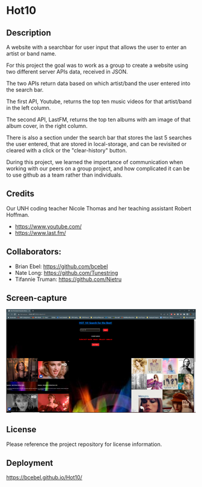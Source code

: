 # Hot10

## Description

A website with a searchbar for user input that allows the user to enter an artist or band name.

For this project the goal was to work as a group to create a website using two different server APIs data, received in JSON.

The two APIs return data based on which artist/band the user entered into the search bar.

The first API, Youtube, returns the top ten music videos for that artist/band in the left column.

The second API, LastFM, returns the top ten albums with am image of that album cover, in the right column.

There is also a section under the search bar that stores the last 5 searches the user entered, that are stored in local-storage, and can be revisited or cleared with a click or the "clear-history" button.

During this project, we learned the importance of communication when working with our peers on a group project, and how complicated it can be to use github as a team rather than individuals.

## Credits

Our UNH coding teacher Nicole Thomas and her teaching assistant Robert Hoffman.

- https://www.youtube.com/
- https://www.last.fm/

## Collaborators:

- Brian Ebel: https://github.com/bcebel
- Nate Long: https://github.com/Tunestring
- Tifannie Truman: https://github.com/Nietru

## Screen-capture

![Photo of the Hot10! music video and top album search webpage](/img/Capture1.PNG?raw=true "Hot 10! Deployment Screen-capture")

## License

Please reference the project repository for license information.

## Deployment

https://bcebel.github.io/Hot10/
